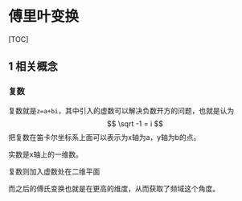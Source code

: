 # 傅里叶变换

[TOC]



## 1 相关概念

### 复数

复数就是`z=a+bi`，其中引入的虚数可以解决负数开方的问题，也就是认为 
$$
\sqrt -1 = i
$$
把复数在笛卡尔坐标系上面可以表示为x轴为a，y轴为b的点。



实数是x轴上的一维数。

复数则加入虚数处在二维平面

而之后的傅氏变换也就是在更高的维度，从而获取了频域这个角度。



